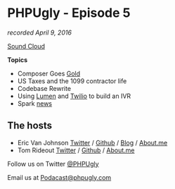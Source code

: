 # PHPUgly - Episode 5
*recorded April 9, 2016*


[Sound Cloud](https://soundcloud.com/phpugly/episode5)

**Topics**

* Composer Goes [Gold](https://seld.be/notes/composer-goes-gold)
* US Taxes and the 1099 contractor life
* Codebase Rewrite 
* Using [Lumen](https://lumen.laravel.com/) and [Twilio](http://Twilio.com) to build an IVR
* Spark [news](https://twitter.com/taylorotwell/status/717132746276077568)

## The hosts
* Eric Van Johnson [Twitter](https://twitter.com/shocm) / [Github](https://github.com/ericvanjohnson/) / [Blog](https://www.shocm.com) / [About.me](https://about.me/shocm) 
* Tom Rideout [Twitter](https://twitter.com/realrideout) / [Github](https://github.com/trideout/) / [About.me](https://about.me/thomasrideout)


Follow us on Twitter [@PHPUgly](https://twitter.com/phpugly) 

Email us at [Podacast@phpugly.com](mailto:podcast@phpugly.com)
